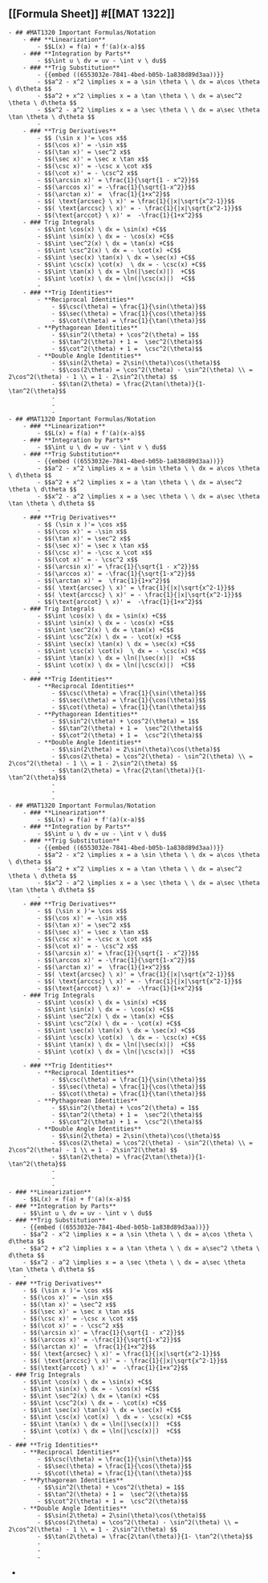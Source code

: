 ## [[Formula Sheet]] #[[MAT 1322]]
	- ## #MAT1320 Important Formulas/Notation
		- ### **Linearization**
			- $$L(x) = f(a) + f'(a)(x-a)$$
		- ### **Integration by Parts**
			- $$\int u \ dv = uv - \int v \ du$$
		- ### **Trig Substitution**
			- {{embed ((6553032e-7841-4bed-b05b-1a838d89d3aa))}}
			- $$a^2 - x^2 \implies x = a \sin \theta \ \ dx = a\cos \theta \ d\theta $$
			- $$a^2 + x^2 \implies x = a \tan \theta \ \ dx = a\sec^2 \theta \ d\theta $$
			- $$x^2 - a^2 \implies x = a \sec \theta \ \ dx = a\sec \theta \tan \theta \ d\theta $$
			-
		- ### **Trig Derivatives**
			- $$ (\sin x )'= \cos x$$
			- $$(\cos x)' = -\sin x$$
			- $$(\tan x)' = \sec^2 x$$
			- $$(\sec x)' = \sec x \tan x$$
			- $$(\csc x)' = -\csc x \cot x$$
			- $$(\cot x)' = - \csc^2 x$$
			- $$(\arcsin x)' = \frac{1}{\sqrt{1 - x^2}}$$
			- $$(\arccos x)' = -\frac{1}{\sqrt{1-x^2}}$$
			- $$(\arctan x)' =  \frac{1}{1+x^2}$$
			- $$( \text{arcsec} \ x)' = \frac{1}{|x|\sqrt{x^2-1}}$$
			- $$( \text{arccsc} \ x)' = - \frac{1}{|x|\sqrt{x^2-1}}$$
			- $$(\text{arccot} \ x)' =  -\frac{1}{1+x^2}$$
		- ### Trig Integrals
			- $$\int \cos(x) \ dx = \sin(x) +C$$
			- $$\int \sin(x) \ dx = - \cos(x) +C$$
			- $$\int \sec^2(x) \ dx = \tan(x) +C$$
			- $$\int \csc^2(x) \ dx = - \cot(x) +C$$
			- $$\int \sec(x) \tan(x) \ dx = \sec(x) +C$$
			- $$\int \csc(x) \cot(x)  \ dx = - \csc(x) +C$$
			- $$\int \tan(x) \ dx = \ln(|\sec(x)|)  +C$$
			- $$\int \cot(x) \ dx = \ln(|\csc(x)|)  +C$$
			-
		- ### **Trig Identities**
			- **Reciprocal Identities**
				- $$\csc(\theta) = \frac{1}{\sin(\theta)}$$
				- $$\sec(\theta) = \frac{1}{\cos(\theta)}$$
				- $$\cot(\theta) = \frac{1}{\tan(\theta)}$$
			- **Pythagorean Identities**
				- $$\sin^2(\theta) + \cos^2(\theta) = 1$$
				- $$\tan^2(\theta) + 1 =  \sec^2(\theta)$$
				- $$\cot^2(\theta) + 1 =  \csc^2(\theta)$$
			- **Double Angle Identities**
				- $$\sin(2\theta) = 2\sin(\theta)\cos(\theta)$$
				- $$\cos(2\theta) = \cos^2(\theta) - \sin^2(\theta) \\ = 2\cos^2(\theta) - 1 \\ = 1 - 2\sin^2(\theta) $$
				- $$\tan(2\theta) = \frac{2\tan(\theta)}{1- \tan^2(\theta}$$
				-
				-
				-
	- ## #MAT1320 Important Formulas/Notation
		- ### **Linearization**
			- $$L(x) = f(a) + f'(a)(x-a)$$
		- ### **Integration by Parts**
			- $$\int u \ dv = uv - \int v \ du$$
		- ### **Trig Substitution**
			- {{embed ((6553032e-7841-4bed-b05b-1a838d89d3aa))}}
			- $$a^2 - x^2 \implies x = a \sin \theta \ \ dx = a\cos \theta \ d\theta $$
			- $$a^2 + x^2 \implies x = a \tan \theta \ \ dx = a\sec^2 \theta \ d\theta $$
			- $$x^2 - a^2 \implies x = a \sec \theta \ \ dx = a\sec \theta \tan \theta \ d\theta $$
			-
		- ### **Trig Derivatives**
			- $$ (\sin x )'= \cos x$$
			- $$(\cos x)' = -\sin x$$
			- $$(\tan x)' = \sec^2 x$$
			- $$(\sec x)' = \sec x \tan x$$
			- $$(\csc x)' = -\csc x \cot x$$
			- $$(\cot x)' = - \csc^2 x$$
			- $$(\arcsin x)' = \frac{1}{\sqrt{1 - x^2}}$$
			- $$(\arccos x)' = -\frac{1}{\sqrt{1-x^2}}$$
			- $$(\arctan x)' =  \frac{1}{1+x^2}$$
			- $$( \text{arcsec} \ x)' = \frac{1}{|x|\sqrt{x^2-1}}$$
			- $$( \text{arccsc} \ x)' = - \frac{1}{|x|\sqrt{x^2-1}}$$
			- $$(\text{arccot} \ x)' =  -\frac{1}{1+x^2}$$
		- ### Trig Integrals
			- $$\int \cos(x) \ dx = \sin(x) +C$$
			- $$\int \sin(x) \ dx = - \cos(x) +C$$
			- $$\int \sec^2(x) \ dx = \tan(x) +C$$
			- $$\int \csc^2(x) \ dx = - \cot(x) +C$$
			- $$\int \sec(x) \tan(x) \ dx = \sec(x) +C$$
			- $$\int \csc(x) \cot(x)  \ dx = - \csc(x) +C$$
			- $$\int \tan(x) \ dx = \ln(|\sec(x)|)  +C$$
			- $$\int \cot(x) \ dx = \ln(|\csc(x)|)  +C$$
			-
		- ### **Trig Identities**
			- **Reciprocal Identities**
				- $$\csc(\theta) = \frac{1}{\sin(\theta)}$$
				- $$\sec(\theta) = \frac{1}{\cos(\theta)}$$
				- $$\cot(\theta) = \frac{1}{\tan(\theta)}$$
			- **Pythagorean Identities**
				- $$\sin^2(\theta) + \cos^2(\theta) = 1$$
				- $$\tan^2(\theta) + 1 =  \sec^2(\theta)$$
				- $$\cot^2(\theta) + 1 =  \csc^2(\theta)$$
			- **Double Angle Identities**
				- $$\sin(2\theta) = 2\sin(\theta)\cos(\theta)$$
				- $$\cos(2\theta) = \cos^2(\theta) - \sin^2(\theta) \\ = 2\cos^2(\theta) - 1 \\ = 1 - 2\sin^2(\theta) $$
				- $$\tan(2\theta) = \frac{2\tan(\theta)}{1- \tan^2(\theta}$$
				-
				-
				-
	- ## #MAT1320 Important Formulas/Notation
		- ### **Linearization**
			- $$L(x) = f(a) + f'(a)(x-a)$$
		- ### **Integration by Parts**
			- $$\int u \ dv = uv - \int v \ du$$
		- ### **Trig Substitution**
			- {{embed ((6553032e-7841-4bed-b05b-1a838d89d3aa))}}
			- $$a^2 - x^2 \implies x = a \sin \theta \ \ dx = a\cos \theta \ d\theta $$
			- $$a^2 + x^2 \implies x = a \tan \theta \ \ dx = a\sec^2 \theta \ d\theta $$
			- $$x^2 - a^2 \implies x = a \sec \theta \ \ dx = a\sec \theta \tan \theta \ d\theta $$
			-
		- ### **Trig Derivatives**
			- $$ (\sin x )'= \cos x$$
			- $$(\cos x)' = -\sin x$$
			- $$(\tan x)' = \sec^2 x$$
			- $$(\sec x)' = \sec x \tan x$$
			- $$(\csc x)' = -\csc x \cot x$$
			- $$(\cot x)' = - \csc^2 x$$
			- $$(\arcsin x)' = \frac{1}{\sqrt{1 - x^2}}$$
			- $$(\arccos x)' = -\frac{1}{\sqrt{1-x^2}}$$
			- $$(\arctan x)' =  \frac{1}{1+x^2}$$
			- $$( \text{arcsec} \ x)' = \frac{1}{|x|\sqrt{x^2-1}}$$
			- $$( \text{arccsc} \ x)' = - \frac{1}{|x|\sqrt{x^2-1}}$$
			- $$(\text{arccot} \ x)' =  -\frac{1}{1+x^2}$$
		- ### Trig Integrals
			- $$\int \cos(x) \ dx = \sin(x) +C$$
			- $$\int \sin(x) \ dx = - \cos(x) +C$$
			- $$\int \sec^2(x) \ dx = \tan(x) +C$$
			- $$\int \csc^2(x) \ dx = - \cot(x) +C$$
			- $$\int \sec(x) \tan(x) \ dx = \sec(x) +C$$
			- $$\int \csc(x) \cot(x)  \ dx = - \csc(x) +C$$
			- $$\int \tan(x) \ dx = \ln(|\sec(x)|)  +C$$
			- $$\int \cot(x) \ dx = \ln(|\csc(x)|)  +C$$
			-
		- ### **Trig Identities**
			- **Reciprocal Identities**
				- $$\csc(\theta) = \frac{1}{\sin(\theta)}$$
				- $$\sec(\theta) = \frac{1}{\cos(\theta)}$$
				- $$\cot(\theta) = \frac{1}{\tan(\theta)}$$
			- **Pythagorean Identities**
				- $$\sin^2(\theta) + \cos^2(\theta) = 1$$
				- $$\tan^2(\theta) + 1 =  \sec^2(\theta)$$
				- $$\cot^2(\theta) + 1 =  \csc^2(\theta)$$
			- **Double Angle Identities**
				- $$\sin(2\theta) = 2\sin(\theta)\cos(\theta)$$
				- $$\cos(2\theta) = \cos^2(\theta) - \sin^2(\theta) \\ = 2\cos^2(\theta) - 1 \\ = 1 - 2\sin^2(\theta) $$
				- $$\tan(2\theta) = \frac{2\tan(\theta)}{1- \tan^2(\theta}$$
				-
				-
				-
	- ### **Linearization**
		- $$L(x) = f(a) + f'(a)(x-a)$$
	- ### **Integration by Parts**
		- $$\int u \ dv = uv - \int v \ du$$
	- ### **Trig Substitution**
		- {{embed ((6553032e-7841-4bed-b05b-1a838d89d3aa))}}
		- $$a^2 - x^2 \implies x = a \sin \theta \ \ dx = a\cos \theta \ d\theta $$
		- $$a^2 + x^2 \implies x = a \tan \theta \ \ dx = a\sec^2 \theta \ d\theta $$
		- $$x^2 - a^2 \implies x = a \sec \theta \ \ dx = a\sec \theta \tan \theta \ d\theta $$
		-
	- ### **Trig Derivatives**
		- $$ (\sin x )'= \cos x$$
		- $$(\cos x)' = -\sin x$$
		- $$(\tan x)' = \sec^2 x$$
		- $$(\sec x)' = \sec x \tan x$$
		- $$(\csc x)' = -\csc x \cot x$$
		- $$(\cot x)' = - \csc^2 x$$
		- $$(\arcsin x)' = \frac{1}{\sqrt{1 - x^2}}$$
		- $$(\arccos x)' = -\frac{1}{\sqrt{1-x^2}}$$
		- $$(\arctan x)' =  \frac{1}{1+x^2}$$
		- $$( \text{arcsec} \ x)' = \frac{1}{|x|\sqrt{x^2-1}}$$
		- $$( \text{arccsc} \ x)' = - \frac{1}{|x|\sqrt{x^2-1}}$$
		- $$(\text{arccot} \ x)' =  -\frac{1}{1+x^2}$$
	- ### Trig Integrals
		- $$\int \cos(x) \ dx = \sin(x) +C$$
		- $$\int \sin(x) \ dx = - \cos(x) +C$$
		- $$\int \sec^2(x) \ dx = \tan(x) +C$$
		- $$\int \csc^2(x) \ dx = - \cot(x) +C$$
		- $$\int \sec(x) \tan(x) \ dx = \sec(x) +C$$
		- $$\int \csc(x) \cot(x)  \ dx = - \csc(x) +C$$
		- $$\int \tan(x) \ dx = \ln(|\sec(x)|)  +C$$
		- $$\int \cot(x) \ dx = \ln(|\csc(x)|)  +C$$
		-
	- ### **Trig Identities**
		- **Reciprocal Identities**
			- $$\csc(\theta) = \frac{1}{\sin(\theta)}$$
			- $$\sec(\theta) = \frac{1}{\cos(\theta)}$$
			- $$\cot(\theta) = \frac{1}{\tan(\theta)}$$
		- **Pythagorean Identities**
			- $$\sin^2(\theta) + \cos^2(\theta) = 1$$
			- $$\tan^2(\theta) + 1 =  \sec^2(\theta)$$
			- $$\cot^2(\theta) + 1 =  \csc^2(\theta)$$
		- **Double Angle Identities**
			- $$\sin(2\theta) = 2\sin(\theta)\cos(\theta)$$
			- $$\cos(2\theta) = \cos^2(\theta) - \sin^2(\theta) \\ = 2\cos^2(\theta) - 1 \\ = 1 - 2\sin^2(\theta) $$
			- $$\tan(2\theta) = \frac{2\tan(\theta)}{1- \tan^2(\theta}$$
			-
			-
			-
-